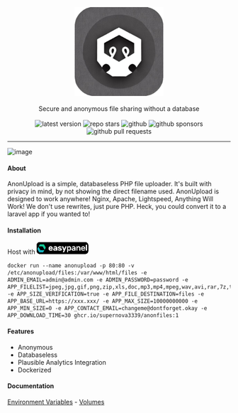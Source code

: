 <p align="center">
  <img width="auto" height="200" src="/favicon.png"><br><br>
  Secure and anonymous file sharing without a database<br><br>
  <img src="https://img.shields.io/github/v/release/supernova3339/anonupload?style=for-the-badge" alt="latest version">
<img src="https://img.shields.io/github/stars/supernova3339/anonupload?style=for-the-badge" alt="repo stars">
<img src="https://img.shields.io/github/license/supernova3339/anonfiles?style=for-the-badge" alt="github">
<img src="https://img.shields.io/github/sponsors/supernova3339?style=for-the-badge" alt="github sponsors">
<img src="https://img.shields.io/github/issues-pr-raw/supernova3339/anonupload?style=for-the-badge" alt="github pull requests">
<!--<a href="https://gitter.im/supernova3339/anonupload"><img src="https://img.shields.io/gitter/room/supernova3339/anonupload?style=for-the-badge" alt="chat on gitter"></a>-->
  
</p>

--- 
<!-- images should be 116.6666667 by 26.6666667 for BRAND logos -->

![image](https://user-images.githubusercontent.com/63515814/209268440-faa934b4-d34c-4cf7-897c-d3f7fc74c005.png)

#### About

AnonUpload is a simple, databaseless PHP file uploader. It's built with privacy in mind, by not showing the direct filename used. 
    AnonUpload is designed to work anywhere! Nginx, Apache, Lightspeed, Anything Will Work! We don't use rewrites, just pure PHP. Heck, you could convert it to a laravel app if you wanted to! <!--(but please tell us if you do as honestly I personally would make an account system for it if you did)-->

#### Installation
Host with [![Easypanel](https://raw.githubusercontent.com/Supernova3339/Supernova3339/main/easypanel.png)](https://easypanel.io/docs/templates/anonupload)
<!-- want your logo here? send a PR! (please make sure to follow the BRAND logo size, or we will not be able to accept you) -->
```
docker run --name anonupload -p 80:80 -v /etc/anonupload/files:/var/www/html/files -e ADMIN_EMAIL=admin@admin.com -e ADMIN_PASSWORD=password -e APP_FILELIST=jpeg,jpg,gif,png,zip,xls,doc,mp3,mp4,mpeg,wav,avi,rar,7z,txt -e APP_SIZE_VERIFICATION=true -e APP_FILE_DESTINATION=files -e APP_BASE_URL=https://xxx.xxx/ -e APP_MAX_SIZE=10000000000 -e APP_MIN_SIZE=0 -e APP_CONTACT_EMAIL=changeme@dontforget.okay -e APP_DOWNLOAD_TIME=30 ghcr.io/supernova3339/anonfiles:1
```

#### Features

- Anonymous
- Databaseless
- Plausible Analytics Integration
- Dockerized

#### Documentation
[Environment Variables](env.md) - [Volumes](mounts.md)

